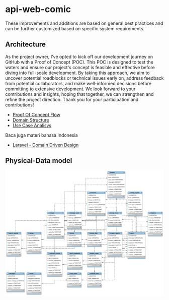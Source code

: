 # api-web-comic

These improvements and additions are based on general best practices and can be further customized based on specific system requirements.

## Architecture

As the project owner, I've opted to kick off our development journey on GitHub with a Proof of Concept (POC). This POC is designed to test the waters and ensure our project's concept is feasible and effective before diving into full-scale development. By taking this approach, we aim to uncover potential roadblocks or technical issues early on, address feedback from potential collaborators, and make well-informed decisions before committing to extensive development. We look forward to your contributions and insights, hoping that together, we can strengthen and refine the project direction. Thank you for your participation and contributions!

-   [Proof Of Concept Flow](./documentation/poc.md)
-   [Domain Structure](./documentation/domain-structure.md)
-   [Use Case Analisys](./documentation/Manga_Web_Usecase.pdf)

Baca juga materi bahasa Indonesia

-   [Laravel - Domain Driven Design](https://github.com/MuhamadOskhar/MuhamadOskhar/tree/main/mini_wiki/Laravel%20-%20Implementing%20Domain%20Driven%20Design)

## Physical-Data model

![Gambar ERD Manga Web](/documentation/manga_web_mysql_workbench.png)
